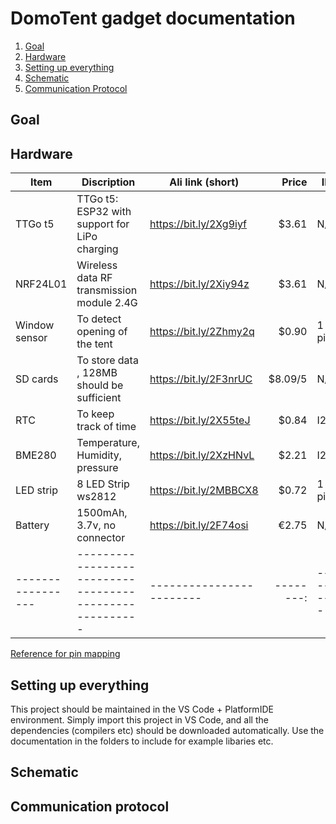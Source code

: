 # DomoTent gadget documentation

1. [ Goal](#Goal)
1. [ Hardware](#Hardware)
1. [ Setting up everything](#SettingUp)
1. [ Schematic](#Schematic)
1. [Communication Protocol](#CommunicationProtocol)


<a name="Goal"></a>
## Goal

<a name="Hardware"></a>
## Hardware

| Item            | Discription                                           | Ali link (short)       |   Price | IF    | Connect to pins     |
|-----------------|-------------------------------------------------------|------------------------|--------:|-------|---------------------|
| TTGo t5         | TTGo t5: ESP32 with support for LiPo charging         | https://bit.ly/2Xg9iyf |   $3.61 | N/A   |                     |
| NRF24L01        | Wireless data RF transmission module 2.4G             | https://bit.ly/2Xiy94z |   $3.61 | N/A   | Software SPI + Int  |
| Window sensor   | To detect opening of the tent                         | https://bit.ly/2Zhmy2q |   $0.90 | 1 pin | Any IO              |
| SD cards        | To store data , 128MB should be sufficient            | https://bit.ly/2F3nrUC | $8.09/5 | N/A   |                     |
| RTC             | To keep track of time                                 | https://bit.ly/2X55teJ |   $0.84 | I2C   | GP21(SDA)-22(SCL) (HW I2C)    |
| BME280          | Temperature, Humidity, pressure                       | https://bit.ly/2XzHNvL |   $2.21 | I2C   | GP21(SDA)-22(SCL)    |
| LED strip       | 8 LED Strip ws2812                                    | https://bit.ly/2MBBCX8 |   $0.72 | 1 pin | Any IO              |
| Battery         | 1500mAh, 3.7v, no connector                           | https://bit.ly/2F74osi |   €2.75 | N/A   | Vbat                |
|-----------------|-------------------------------------------------------|------------------------|--------:|-------|---------------------|
[Reference for pin mapping](https://github.com/espressif/arduino-esp32#esp32dev-board-pinmap)

<a name="SettingUp"></a>
## Setting up everything

This project should be maintained in the VS Code + PlatformIDE environment. Simply import this project in VS Code, and all the dependencies (compilers etc) should be downloaded automatically. Use the documentation in the folders to include for example libaries etc.


<a name="Schematic"></a>
## Schematic 

<a name="CommunicationProtocol"></a>
## Communication protocol

